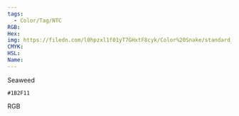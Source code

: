 ```yaml
---
tags:
  - Color/Tag/NTC
RGB:
Hex:
img: https://filedn.com/l0hpzxl1f01yT7GHxtF8cyk/Color%20Snake/standard_csv_to_svg/1B2F11.svg
CMYK:
HSL:
Name:
---
```

Seaweed
```palette
#1B2F11
```
RGB
